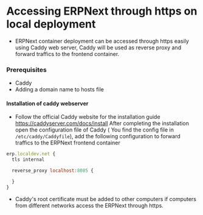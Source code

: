 # Accessing ERPNext through https on local deployment
- ERPNext container deployment can be accessed through https easily using Caddy web server, Caddy will be used as reverse proxy and forward traffics to the frontend container. 

### Prerequisites
- Caddy
- Adding a domain name to hosts file

#### Installation of caddy webserver
- Follow the official Caddy website for the installation guide https://caddyserver.com/docs/install
After completing the installation open the configuration file of Caddy ( You find the config file in ` /etc/caddy/Caddyfile`), add the following configuration to forward traffics to the ERPNext frontend container
```js
erp.localdev.net { 
  tls internal

  reverse_proxy localhost:8085 {

  }
}
```

- Caddy's root certificate must be added to other computers if computers from different networks access the ERPNext through https. 
